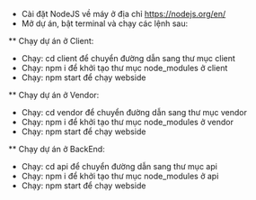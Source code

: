 * Cài đặt NodeJS về máy ở địa chỉ https://nodejs.org/en/
* Mở dự án, bật terminal và chạy các lệnh sau:

** Chạy dự án ở Client:
- Chạy: cd client để chuyển đường dẫn sang thư mục client
- Chạy: npm i để khởi tạo thư mục node_modules ở client
- Chạy: npm start để chạy webside

** Chạy dự án ở Vendor:
- Chạy: cd vendor để chuyển đường dẫn sang thư mục vendor
- Chạy: npm i để khởi tạo thư mục node_modules ở vendor
- Chạy: npm start để chạy webside

** Chạy dự án ở BackEnd:
- Chạy: cd api để chuyển đường dẫn sang thư mục api
- Chạy: npm i để khởi tạo thư mục node_modules ở api
- Chạy: npm start để chạy webside
